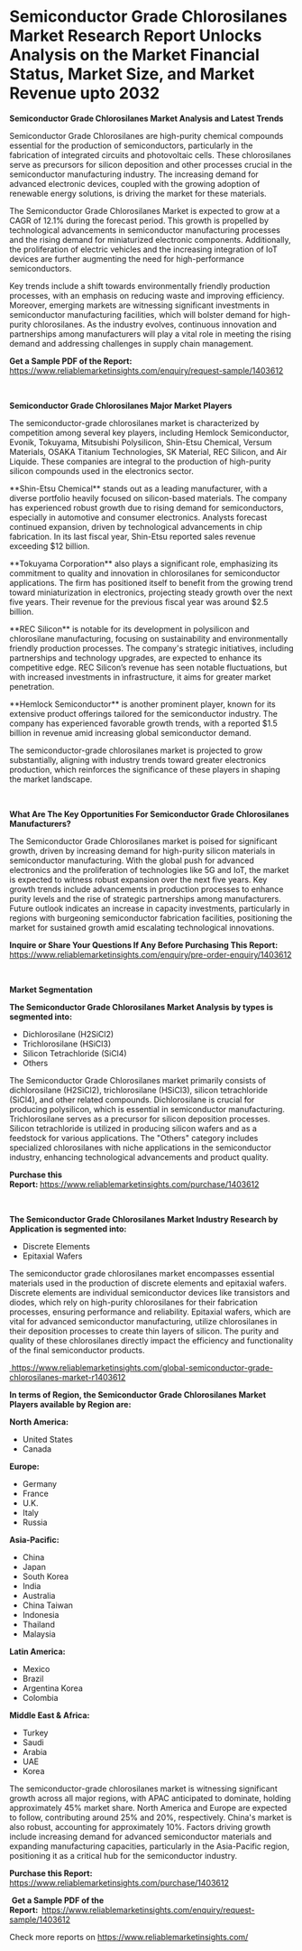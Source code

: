 <p><h1>Semiconductor Grade Chlorosilanes Market Research Report Unlocks Analysis on the Market Financial Status, Market Size, and Market Revenue upto 2032</h1></p><p><strong>Semiconductor Grade Chlorosilanes Market Analysis and Latest Trends</strong></p>
<p><p>Semiconductor Grade Chlorosilanes are high-purity chemical compounds essential for the production of semiconductors, particularly in the fabrication of integrated circuits and photovoltaic cells. These chlorosilanes serve as precursors for silicon deposition and other processes crucial in the semiconductor manufacturing industry. The increasing demand for advanced electronic devices, coupled with the growing adoption of renewable energy solutions, is driving the market for these materials.</p><p>The Semiconductor Grade Chlorosilanes Market is expected to grow at a CAGR of 12.1% during the forecast period. This growth is propelled by technological advancements in semiconductor manufacturing processes and the rising demand for miniaturized electronic components. Additionally, the proliferation of electric vehicles and the increasing integration of IoT devices are further augmenting the need for high-performance semiconductors. </p><p>Key trends include a shift towards environmentally friendly production processes, with an emphasis on reducing waste and improving efficiency. Moreover, emerging markets are witnessing significant investments in semiconductor manufacturing facilities, which will bolster demand for high-purity chlorosilanes. As the industry evolves, continuous innovation and partnerships among manufacturers will play a vital role in meeting the rising demand and addressing challenges in supply chain management.</p></p>
<p><strong>Get a Sample PDF of the Report:&nbsp;</strong> <a href="https://www.reliablemarketinsights.com/enquiry/request-sample/1403612?utm_campaign=2930&utm_medium=2&utm_source=Github&utm_content=ia&utm_term=28032025&utm_id=semiconductor-grade-chlorosilanes">https://www.reliablemarketinsights.com/enquiry/request-sample/1403612</a></p>
<p>&nbsp;</p>
<p><strong>Semiconductor Grade Chlorosilanes Major Market Players</strong></p>
<p><p>The semiconductor-grade chlorosilanes market is characterized by competition among several key players, including Hemlock Semiconductor, Evonik, Tokuyama, Mitsubishi Polysilicon, Shin-Etsu Chemical, Versum Materials, OSAKA Titanium Technologies, SK Material, REC Silicon, and Air Liquide. These companies are integral to the production of high-purity silicon compounds used in the electronics sector.</p><p>**Shin-Etsu Chemical** stands out as a leading manufacturer, with a diverse portfolio heavily focused on silicon-based materials. The company has experienced robust growth due to rising demand for semiconductors, especially in automotive and consumer electronics. Analysts forecast continued expansion, driven by technological advancements in chip fabrication. In its last fiscal year, Shin-Etsu reported sales revenue exceeding $12 billion.</p><p>**Tokuyama Corporation** also plays a significant role, emphasizing its commitment to quality and innovation in chlorosilanes for semiconductor applications. The firm has positioned itself to benefit from the growing trend toward miniaturization in electronics, projecting steady growth over the next five years. Their revenue for the previous fiscal year was around $2.5 billion.</p><p>**REC Silicon** is notable for its development in polysilicon and chlorosilane manufacturing, focusing on sustainability and environmentally friendly production processes. The company's strategic initiatives, including partnerships and technology upgrades, are expected to enhance its competitive edge. REC Silicon’s revenue has seen notable fluctuations, but with increased investments in infrastructure, it aims for greater market penetration.</p><p>**Hemlock Semiconductor** is another prominent player, known for its extensive product offerings tailored for the semiconductor industry. The company has experienced favorable growth trends, with a reported $1.5 billion in revenue amid increasing global semiconductor demand.</p><p>The semiconductor-grade chlorosilanes market is projected to grow substantially, aligning with industry trends toward greater electronics production, which reinforces the significance of these players in shaping the market landscape.</p></p>
<p>&nbsp;</p>
<p><strong>What Are The Key Opportunities For Semiconductor Grade Chlorosilanes Manufacturers?</strong></p>
<p><p>The Semiconductor Grade Chlorosilanes market is poised for significant growth, driven by increasing demand for high-purity silicon materials in semiconductor manufacturing. With the global push for advanced electronics and the proliferation of technologies like 5G and IoT, the market is expected to witness robust expansion over the next five years. Key growth trends include advancements in production processes to enhance purity levels and the rise of strategic partnerships among manufacturers. Future outlook indicates an increase in capacity investments, particularly in regions with burgeoning semiconductor fabrication facilities, positioning the market for sustained growth amid escalating technological innovations.</p></p>
<p><strong>Inquire or Share Your Questions If Any Before Purchasing This Report:</strong> <a href="https://www.reliablemarketinsights.com/enquiry/pre-order-enquiry/1403612?utm_campaign=2930&utm_medium=2&utm_source=Github&utm_content=ia&utm_term=28032025&utm_id=semiconductor-grade-chlorosilanes">https://www.reliablemarketinsights.com/enquiry/pre-order-enquiry/1403612</a></p>
<p>&nbsp;</p>
<p><strong>Market Segmentation</strong></p>
<p><strong>The Semiconductor Grade Chlorosilanes Market Analysis by types is segmented into:</strong></p>
<p><ul><li>Dichlorosilane (H2SiCl2)</li><li>Trichlorosilane (HSiCl3)</li><li>Silicon Tetrachloride (SiCl4)</li><li>Others</li></ul></p>
<p><p>The Semiconductor Grade Chlorosilanes market primarily consists of dichlorosilane (H2SiCl2), trichlorosilane (HSiCl3), silicon tetrachloride (SiCl4), and other related compounds. Dichlorosilane is crucial for producing polysilicon, which is essential in semiconductor manufacturing. Trichlorosilane serves as a precursor for silicon deposition processes. Silicon tetrachloride is utilized in producing silicon wafers and as a feedstock for various applications. The "Others" category includes specialized chlorosilanes with niche applications in the semiconductor industry, enhancing technological advancements and product quality.</p></p>
<p><strong>Purchase this Report:&nbsp;</strong><a href="https://www.reliablemarketinsights.com/purchase/1403612?utm_campaign=2930&utm_medium=2&utm_source=Github&utm_content=ia&utm_term=28032025&utm_id=semiconductor-grade-chlorosilanes">https://www.reliablemarketinsights.com/purchase/1403612</a></p>
<p>&nbsp;</p>
<p><strong>The Semiconductor Grade Chlorosilanes Market Industry Research by Application is segmented into:</strong></p>
<p><ul><li>Discrete Elements</li><li>Epitaxial Wafers</li></ul></p>
<p><p>The semiconductor grade chlorosilanes market encompasses essential materials used in the production of discrete elements and epitaxial wafers. Discrete elements are individual semiconductor devices like transistors and diodes, which rely on high-purity chlorosilanes for their fabrication processes, ensuring performance and reliability. Epitaxial wafers, which are vital for advanced semiconductor manufacturing, utilize chlorosilanes in their deposition processes to create thin layers of silicon. The purity and quality of these chlorosilanes directly impact the efficiency and functionality of the final semiconductor products.</p></p>
<p><a href="https://www.reliablemarketinsights.com/global-semiconductor-grade-chlorosilanes-market-r1403612?utm_campaign=2930&utm_medium=2&utm_source=Github&utm_content=ia&utm_term=28032025&utm_id=semiconductor-grade-chlorosilanes">&nbsp;https://www.reliablemarketinsights.com/global-semiconductor-grade-chlorosilanes-market-r1403612</a></p>
<p><strong>In terms of Region, the Semiconductor Grade Chlorosilanes Market Players available by Region are:</strong></p>
<p>
    <p> <strong> North America: </strong>
        <ul>
            <li>United States</li>
            <li>Canada</li>
        </ul>
        </p> 
    <p> <strong> Europe: </strong>
        <ul>
            <li>Germany</li>
            <li>France</li>
            <li>U.K.</li>
            <li>Italy</li>
            <li>Russia</li>
        </ul>
        </p> 
    <p> <strong> Asia-Pacific: </strong>
        <ul>
            <li>China</li>
            <li>Japan</li>
            <li>South Korea</li>
            <li>India</li>
            <li>Australia</li>
            <li>China Taiwan</li>
            <li>Indonesia</li>
            <li>Thailand</li>
            <li>Malaysia</li>
        </ul>
        </p> 
    <p> <strong> Latin America: </strong>
        <ul>
            <li>Mexico</li>
            <li>Brazil</li>
            <li>Argentina Korea</li>
            <li>Colombia</li>
        </ul>
        </p> 
    <p> <strong> Middle East & Africa: </strong>
        <ul>
            <li>Turkey</li>
            <li>Saudi</li>
            <li>Arabia</li>
            <li>UAE</li>
            <li>Korea</li>
        </ul>
    </p>
    </p>
<p><p>The semiconductor-grade chlorosilanes market is witnessing significant growth across all major regions, with APAC anticipated to dominate, holding approximately 45% market share. North America and Europe are expected to follow, contributing around 25% and 20%, respectively. China's market is also robust, accounting for approximately 10%. Factors driving growth include increasing demand for advanced semiconductor materials and expanding manufacturing capacities, particularly in the Asia-Pacific region, positioning it as a critical hub for the semiconductor industry.</p></p>
<p><strong>Purchase this Report: </strong><a href="https://www.reliablemarketinsights.com/purchase/1403612?utm_campaign=2930&utm_medium=2&utm_source=Github&utm_content=ia&utm_term=28032025&utm_id=semiconductor-grade-chlorosilanes">https://www.reliablemarketinsights.com/purchase/1403612</a></p>
<p>&nbsp;<strong>Get a Sample PDF of the Report:&nbsp;&nbsp;</strong><a href="https://www.reliablemarketinsights.com/enquiry/request-sample/1403612?utm_campaign=2930&utm_medium=2&utm_source=Github&utm_content=ia&utm_term=28032025&utm_id=semiconductor-grade-chlorosilanes">https://www.reliablemarketinsights.com/enquiry/request-sample/1403612</a></p>
<p><strong></strong></p>
<p>Check more reports on <a href="https://www.reliablemarketinsights.com/?utm_campaign=2930&utm_medium=2&utm_source=Github&utm_content=ia&utm_term=28032025&utm_id=semiconductor-grade-chlorosilanes">https://www.reliablemarketinsights.com/</a></p>